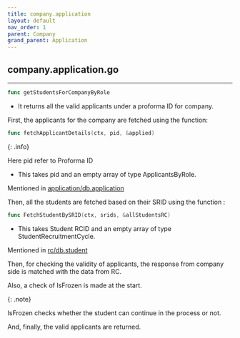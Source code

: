 ```yaml
---
title: company.application
layout: default
nav_order: 1
parent: Company
grand_parent: Application
---
```

## company.application.go
---

```go 
func getStudentsForCompanyByRole
```
*  It returns all the valid applicants under a proforma ID for company.

First, the applicants for the company are fetched using the function:
```go
func fetchApplicantDetails(ctx, pid, &applied)
```
{: .info}

Here pid refer to Proforma ID

* This takes pid and an empty array of type ApplicantsByRole.

Mentioned in [application/db.application]()

Then, all the students are fetched based on their SRID using the function :
```go
func FetchStudentBySRID(ctx, srids, &allStudentsRC)
```
* This takes Student RCID and an empty array of type StudentRecruitmentCycle.

Mentioned in [rc/db.student]()

Then, for checking the validity of applicants, the response from company side is matched with the data from RC.

Also, a check of IsFrozen is made at the start.

{: .note}

IsFrozen checks whether the student can continue in the process or not.

And, finally, the valid applicants are returned.
